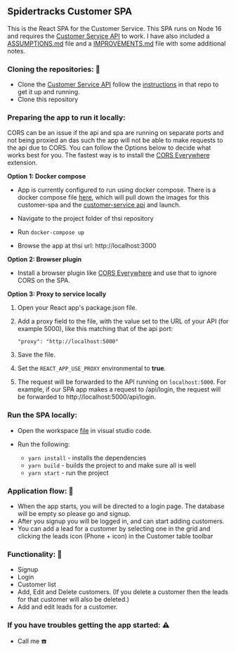 ## Spidertracks Customer SPA

This is the React SPA for the Customer Service. This SPA runs on Node 16 and requires the [Customer Service API](https://github.com/burger-mtbkr/customer-service/tree/main) to work.  I have also included a [ASSUMPTIONS.md](./docs//ASSUMPTIONS.md) file and a [IMPROVEMENTS.md](./docs//IMPROVEMENTS.md) file with some additional notes.

### Cloning the repositories: 🏃

- Clone the [Customer Service API](https://github.com/burger-mtbkr/customer-service/tree/main) follow the [instructions](https://github.com/burger-mtbkr/customer-service/tree/main#1-how-to-test-the-api) in that repo to get it up and running.
- Clone this repository

### Preparing the app to run it locally:

CORS can be an issue if the api and spa are running on separate ports and not being proxied an das such the app will not be able to make requests to the api due to CORS. You can follow the Options below to decide what works best for you. The fastest way is to install the [CORS Everywhere](https://addons.mozilla.org/en-US/firefox/addon/cors-everywhere/) extension.

**Option 1: Docker compose**

- App is currently configured to run using docker compose.  There is a docker compose file [here](https://github.com/burger-mtbkr/customer-spa/blob/main/project/docker-compose.yml), which will pull down the images for this customer-spa and the  [customer-service api](https://github.com/burger-mtbkr/customer-service) and launch.  

- Navigate to the project folder of thsi repository
- Run `docker-compose up`
- Browse the app at thsi url: http://localhost:3000


**Option 2: Browser plugin**

- Install a browser plugin like [CORS Everywhere](https://addons.mozilla.org/en-US/firefox/addon/cors-everywhere/) and use that to ignore CORS on the SPA.

**Option 3: Proxy to service locally**

1.  Open your React app's package.json file.
2.  Add a proxy field to the file, with the value set to the URL of your API (for example 5000), like this matching that of the api port:

        "proxy": "http://localhost:5000"

3.  Save the file.
4.  Set the `REACT_APP_USE_PROXY` environmental to **true**.
6.  The request will be forwarded to the API running on `localhost:5000`. For example, if our SPA app makes a request to /api/login, the request will be forwarded to http://localhost:5000/api/login.

### Run the SPA locally:

- Open the workspace [file](./project//project.code-workspace) in visual studio code.

- Run the following:
  -  `yarn install` - installs the dependencies
  -  `yarn build` - builds the project to and make sure all is well
  -  `yarn start` - run the project

### Application flow: 🌊

- When the app starts, you will be directed to a login page. The database will be empty so please go and signup.
- After you signup you will be logged in, and can start adding customers.
- You can add a lead for a customer by selecting one in the grid and clicking the leads icon (Phone + icon) in the Customer table toolbar

### Functionality: 🔧

- Signup
- Login
- Customer list
- Add, Edit and Delete customers. (If you delete a customer then the leads for that customer will also be deleted.)
- Add and edit leads for a customer.

### If you have troubles getting the app started: ⚠️

- Call me :phone:
